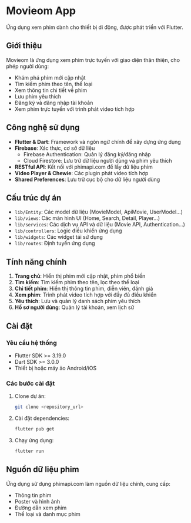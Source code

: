 # Movieom App

Ứng dụng xem phim dành cho thiết bị di động, được phát triển với Flutter.

## Giới thiệu

Movieom là ứng dụng xem phim trực tuyến với giao diện thân thiện, cho phép người dùng:
- Khám phá phim mới cập nhật
- Tìm kiếm phim theo tên, thể loại
- Xem thông tin chi tiết về phim
- Lưu phim yêu thích
- Đăng ký và đăng nhập tài khoản
- Xem phim trực tuyến với trình phát video tích hợp

## Công nghệ sử dụng

- **Flutter & Dart**: Framework và ngôn ngữ chính để xây dựng ứng dụng
- **Firebase**: Xác thực, cơ sở dữ liệu
  - Firebase Authentication: Quản lý đăng ký/đăng nhập
  - Cloud Firestore: Lưu trữ dữ liệu người dùng và phim yêu thích
- **RESTful API**: Kết nối với phimapi.com để lấy dữ liệu phim
- **Video Player & Chewie**: Các plugin phát video tích hợp
- **Shared Preferences**: Lưu trữ cục bộ cho dữ liệu người dùng

## Cấu trúc dự án

- `lib/Entity`: Các model dữ liệu (MovieModel, ApiMovie, UserModel...)
- `lib/views`: Các màn hình UI (Home, Search, Detail, Player...)
- `lib/services`: Các dịch vụ API và dữ liệu (Movie API, Authentication...)
- `lib/controllers`: Logic điều khiển ứng dụng
- `lib/widgets`: Các widget tái sử dụng
- `lib/routes`: Định tuyến ứng dụng

## Tính năng chính

1. **Trang chủ**: Hiển thị phim mới cập nhật, phim phổ biến
2. **Tìm kiếm**: Tìm kiếm phim theo tên, lọc theo thể loại
3. **Chi tiết phim**: Hiển thị thông tin phim, diễn viên, đánh giá
4. **Xem phim**: Trình phát video tích hợp với đầy đủ điều khiển
5. **Yêu thích**: Lưu và quản lý danh sách phim yêu thích
6. **Hồ sơ người dùng**: Quản lý tài khoản, xem lịch sử

## Cài đặt

### Yêu cầu hệ thống
- Flutter SDK >= 3.19.0
- Dart SDK >= 3.0.0
- Thiết bị hoặc máy ảo Android/iOS

### Các bước cài đặt
1. Clone dự án:
   ```bash
   git clone <repository_url>
   ```

2. Cài đặt dependencies:
   ```bash
   flutter pub get
   ```

3. Chạy ứng dụng:
   ```bash
   flutter run
   ```

## Nguồn dữ liệu phim

Ứng dụng sử dụng phimapi.com làm nguồn dữ liệu chính, cung cấp:
- Thông tin phim
- Poster và hình ảnh
- Đường dẫn xem phim
- Thể loại và danh mục phim
